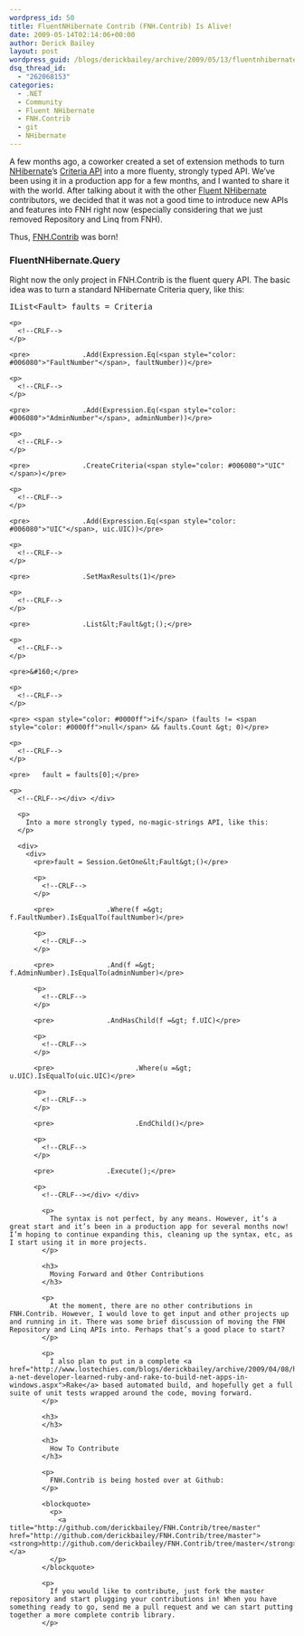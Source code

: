 ```yaml
---
wordpress_id: 50
title: FluentNHibernate Contrib (FNH.Contrib) Is Alive!
date: 2009-05-14T02:14:06+00:00
author: Derick Bailey
layout: post
wordpress_guid: /blogs/derickbailey/archive/2009/05/13/fluentnhibernate-contrib-fnh-contrib-is-alive.aspx
dsq_thread_id:
  - "262068153"
categories:
  - .NET
  - Community
  - Fluent NHibernate
  - FNH.Contrib
  - git
  - NHibernate
---
```

A few months ago, a coworker created a set of extension methods to turn [NHibernate](http://nhibernate.org)’s [Criteria API](https://www.hibernate.org/hib_docs/nhibernate/1.2/reference/en/html/querycriteria.html) into a more fluenty, strongly typed API. We’ve been using it in a production app for a few months, and I wanted to share it with the world. After talking about it with the other [Fluent NHibernate](http://fluentnhibernate.org) contributors, we decided that it was not a good time to introduce new APIs and features into FNH right now (especially considering that we just removed Repository and Linq from FNH).

Thus, [FNH.Contrib](http://github.com/derickbailey/FNH.Contrib/tree/master) was born!

### FluentNHibernate.Query

Right now the only project in FNH.Contrib is the fluent query API. The basic idea was to turn a standard NHibernate Criteria query, like this:

<div>
  <div>
    <pre>IList&lt;Fault&gt; faults = Criteria</pre>
    
    <p>
      <!--CRLF-->
    </p>
    
    <pre>             .Add(Expression.Eq(<span style="color: #006080">"FaultNumber"</span>, faultNumber))</pre>
    
    <p>
      <!--CRLF-->
    </p>
    
    <pre>             .Add(Expression.Eq(<span style="color: #006080">"AdminNumber"</span>, adminNumber))</pre>
    
    <p>
      <!--CRLF-->
    </p>
    
    <pre>             .CreateCriteria(<span style="color: #006080">"UIC"</span>)</pre>
    
    <p>
      <!--CRLF-->
    </p>
    
    <pre>             .Add(Expression.Eq(<span style="color: #006080">"UIC"</span>, uic.UIC))</pre>
    
    <p>
      <!--CRLF-->
    </p>
    
    <pre>             .SetMaxResults(1)</pre>
    
    <p>
      <!--CRLF-->
    </p>
    
    <pre>             .List&lt;Fault&gt;();</pre>
    
    <p>
      <!--CRLF-->
    </p>
    
    <pre>&#160;</pre>
    
    <p>
      <!--CRLF-->
    </p>
    
    <pre> <span style="color: #0000ff">if</span> (faults != <span style="color: #0000ff">null</span> && faults.Count &gt; 0)</pre>
    
    <p>
      <!--CRLF-->
    </p>
    
    <pre>   fault = faults[0];</pre>
    
    <p>
      <!--CRLF--></div> </div> 
      
      <p>
        Into a more strongly typed, no-magic-strings API, like this:
      </p>
      
      <div>
        <div>
          <pre>fault = Session.GetOne&lt;Fault&gt;()</pre>
          
          <p>
            <!--CRLF-->
          </p>
          
          <pre>             .Where(f =&gt; f.FaultNumber).IsEqualTo(faultNumber)</pre>
          
          <p>
            <!--CRLF-->
          </p>
          
          <pre>             .And(f =&gt; f.AdminNumber).IsEqualTo(adminNumber)</pre>
          
          <p>
            <!--CRLF-->
          </p>
          
          <pre>             .AndHasChild(f =&gt; f.UIC)</pre>
          
          <p>
            <!--CRLF-->
          </p>
          
          <pre>                    .Where(u =&gt; u.UIC).IsEqualTo(uic.UIC)</pre>
          
          <p>
            <!--CRLF-->
          </p>
          
          <pre>                    .EndChild()</pre>
          
          <p>
            <!--CRLF-->
          </p>
          
          <pre>             .Execute();</pre>
          
          <p>
            <!--CRLF--></div> </div> 
            
            <p>
              The syntax is not perfect, by any means. However, it’s a great start and it’s been in a production app for several months now! I’m hoping to continue expanding this, cleaning up the syntax, etc, as I start using it in more projects.
            </p>
            
            <h3>
              Moving Forward and Other Contributions
            </h3>
            
            <p>
              At the moment, there are no other contributions in FNH.Contrib. However, I would love to get input and other projects up and running in it. There was some brief discussion of moving the FNH Repository and Linq APIs into. Perhaps that’s a good place to start?
            </p>
            
            <p>
              I also plan to put in a complete <a href="http://www.lostechies.com/blogs/derickbailey/archive/2009/04/08/how-a-net-developer-learned-ruby-and-rake-to-build-net-apps-in-windows.aspx">Rake</a> based automated build, and hopefully get a full suite of unit tests wrapped around the code, moving forward.
            </p>
            
            <h3>
            </h3>
            
            <h3>
              How To Contribute
            </h3>
            
            <p>
              FNH.Contrib is being hosted over at Github:
            </p>
            
            <blockquote>
              <p>
                <a title="http://github.com/derickbailey/FNH.Contrib/tree/master" href="http://github.com/derickbailey/FNH.Contrib/tree/master"><strong>http://github.com/derickbailey/FNH.Contrib/tree/master</strong></a>
              </p>
            </blockquote>
            
            <p>
              If you would like to contribute, just fork the master repository and start plugging your contributions in! When you have something ready to go, send me a pull request and we can start putting together a more complete contrib library.
            </p>